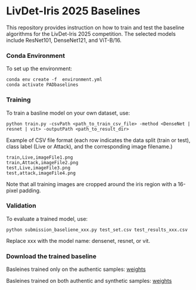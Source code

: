 # LivDet-Iris 2025 Baselines 
This repository provides instruction on how to train and test the baseline algorithms for the LivDet-Iris 2025 competition. The selected models include ResNet101, DenseNet121, and ViT-B/16.

### Conda Environment ###
To set up the environment:
```
conda env create -f  environment.yml
conda activate PADbaselines
```

### Training ###
To train a basline model on your own dataset, use:
```
python train.py -csvPath <path_to_train_csv_file> -method <DenseNet | resnet | vit> -outputPath <path_to_result_dir>
```
Example of CSV file format (each row indicates the data split (train or test), class label (Live or Attack), and the corresponding image filename.)
```
train,Live,imageFile1.png
train,Attack,imageFile2.png
test,Live,imageFile3.png
test,attack,imageFile4.png
```
Note that all training images are cropped around the iris region with a 16-pixel padding.

### Validation ###

To evaluate a trained model, use: 
```
python submission_baseliene_xxx.py test_set.csv test_results_xxx.csv
```
Replace xxx with the model name: densenet, resnet, or vit.

### Download the trained baseline ### 
Basleines trained only on the authentic samples: [weights ](https://notredame.app.box.com/folder/326948164515)

Basleines trained on both authentic and synthetic samples: [weights](https://notredame.app.box.com/folder/326947777980)
